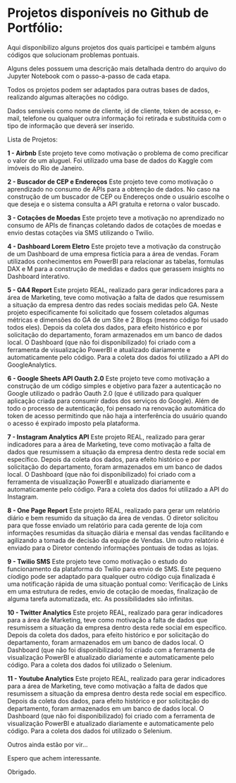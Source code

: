 # Projetos disponíveis no Github de Portfólio:

<p>Aqui disponibilizo alguns projetos dos quais participei e também alguns códigos que solucionam problemas pontuais.<p>

Alguns deles possuem uma descrição mais detalhada dentro do arquivo do Jupyter Notebook com o passo-a-passo de cada etapa.

Todos os projetos podem ser adaptados para outras bases de dados, realizando algumas alterações no código.

Dados sensíveis como nome de cliente, id de cliente, token de acesso, e-mail, telefone ou qualquer outra informação foi retirada e substituída com o tipo de informação que deverá ser inserido.

Lista de Projetos:

**1 - Airbnb**
	Este projeto teve como motivação o problema de como precificar o valor de um aluguel. Foi utilizado uma base de dados do Kaggle com imóveis do Rio de Janeiro.

**2 - Buscador de CEP e Endereços**
	Este projeto teve como motivação o aprendizado no consumo de APIs para a obtenção de dados. No caso na construção de um buscador de CEP ou Endereços onde o usuário escolhe o que deseja e o sistema consulta a API gratuíta e retorna o valor buscado.

**3 - Cotações de Moedas**
	Este projeto teve a motivação no aprendizado no consumo de APIs de finanças coletando dados de cotações de moedas e envio destas cotações via SMS utilizando o Twilio.

**4 - Dashboard Lorem Eletro**
	Este projeto teve a motivação da construção de um Dashboard de uma empresa fictícia para a área de vendas.
	Foram utilizados conhecimentos em PowerBI para relacionar as tabelas, formulas DAX e M para a construção de medidas e dados que gerassem insights no Dashboard interativo.

**5 - GA4 Report**
	Este projeto REAL, realizado para gerar indicadores para a área de Marketing, teve como motivação a falta de dados que resumissem a situação da empresa dentro das redes sociais medidas pelo GA. Neste projeto especificamente foi solicitado que fossem coletados algumas métricas e dimensões do GA de um Site e 2 Blogs (mesmo código foi usado todos eles).
Depois da coleta dos dados, para efeito histórico e por solicitação do departamento, foram armazenados em um banco de dados local. O Dashboard (que não foi disponibilizado) foi criado com a ferramenta de visualização PowerBI e atualizado diariamente e automaticamente pelo código. 
	Para a coleta dos dados foi utilizado a API do GoogleAnalytics.

**6 - Google Sheets API Oauth 2.0**
	Este projeto teve como motivação a construção de um código simples e objetivo para fazer a autenticação no Google utilizado o padrão Oauth 2.0 (que é utilizado para qualquer aplicação criada para consumir dados dos serviços do Google).
	Além de todo o processo de autenticação, foi pensado na renovação automática do token de acesso permitindo que não haja a interferência do usuário quando o acesso é expirado imposto pela plataforma.

**7 - Instagram Analytics API**
	Este projeto REAL, realizado para gerar indicadores para a área de Marketing, teve como motivação a falta de dados que resumissem a situação da empresa dentro desta rede social em específico. 
	Depois da coleta dos dados, para efeito histórico e por solicitação do departamento, foram armazenados em um banco de dados local. O Dashboard (que não foi disponibilizado) foi criado com a ferramenta de visualização PowerBI e atualizado diariamente e automaticamente pelo código. 
	Para a coleta dos dados foi utilizado a API do Instagram.
 
**8 - One Page Report**
	Este projeto REAL, realizado para gerar um relatório diário e bem resumido da situação da área de vendas. O diretor solicitou para que fosse enviado um relatório para cada gerente de loja com informações resumidas da situação diária e mensal das vendas facilitando e agilizando a tomada de decisão da equipe de Vendas. Um outro relatório é enviado para o Diretor contendo informações pontuais de todas as lojas.

**9 - Twilio SMS**
	Este projeto teve como motivação o estudo do funcionamento da plataforma do Twilio para envio de SMS. Este pequeno cíodigo pode ser adaptado para qualquer outro código cuja finalizada é uma notificação rápida de uma situação pontual como: Verificação de Links em uma estrutura de redes, envio de cotação de moedas, finalização de alguma tarefa automatizada, etc. As possibilidades são infinitas.

**10 - Twitter Analytics**
	Este projeto REAL, realizado para gerar indicadores para a área de Marketing, teve como motivação a falta de dados que resumissem a situação da empresa dentro desta rede social em específico. 
	Depois da coleta dos dados, para efeito histórico e por solicitação do departamento, foram armazenados em um banco de dados local. O Dashboard (que não foi disponibilizado) foi criado com a ferramenta de visualização PowerBI e atualizado diariamente e automaticamente pelo código. 
	Para a coleta dos dados foi utilizado o Selenium.

**11 - Youtube Analytics**
	Este projeto REAL, realizado para gerar indicadores para a área de Marketing, teve como motivação a falta de dados que resumissem a situação da empresa dentro desta rede social em específico. 
	Depois da coleta dos dados, para efeito histórico e por solicitação do departamento, foram armazenados em um banco de dados local. O Dashboard (que não foi disponibilizado) foi criado com a ferramenta de visualização PowerBI e atualizado diariamente e automaticamente pelo código. 
	Para a coleta dos dados foi utilizado o Selenium.
  
  Outros ainda estão por vir...
  
  Espero que achem interessante.
  
  Obrigado.
